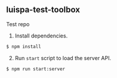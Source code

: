 ## luispa-test-toolbox

Test repo

1. Install dependencies.

```sh
$ npm install
```

2. Run `start` script to load the server API.

```sh
$ npm run start:server
```
